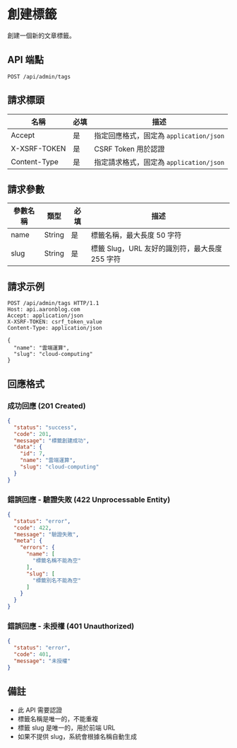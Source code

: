 # 創建標籤

創建一個新的文章標籤。

## API 端點

```
POST /api/admin/tags
```

## 請求標頭

| 名稱          | 必填 | 描述                                   |
|---------------|------|--------------------------------------|
| Accept        | 是   | 指定回應格式，固定為 `application/json` |
| X-XSRF-TOKEN  | 是   | CSRF Token 用於認證                 |
| Content-Type  | 是   | 指定請求格式，固定為 `application/json` |

## 請求參數

| 參數名稱     | 類型   | 必填 | 描述                                   |
|-------------|--------|------|--------------------------------------|
| name        | String | 是   | 標籤名稱，最大長度 50 字符              |
| slug        | String | 是   | 標籤 Slug，URL 友好的識別符，最大長度 255 字符 |

## 請求示例

```http
POST /api/admin/tags HTTP/1.1
Host: api.aaronblog.com
Accept: application/json
X-XSRF-TOKEN: csrf_token_value
Content-Type: application/json

{
  "name": "雲端運算",
  "slug": "cloud-computing"
}
```

## 回應格式

### 成功回應 (201 Created)

```json
{
  "status": "success",
  "code": 201,
  "message": "標籤創建成功",
  "data": {
    "id": 7,
    "name": "雲端運算",
    "slug": "cloud-computing"
  }
}
```

### 錯誤回應 - 驗證失敗 (422 Unprocessable Entity)

```json
{
  "status": "error",
  "code": 422,
  "message": "驗證失敗",
  "meta": {
    "errors": {
      "name": [
        "標籤名稱不能為空"
      ],
      "slug": [
        "標籤別名不能為空"
      ]
    }
  }
}
```

### 錯誤回應 - 未授權 (401 Unauthorized)

```json
{
  "status": "error",
  "code": 401,
  "message": "未授權"
}
```

## 備註

- 此 API 需要認證
- 標籤名稱是唯一的，不能重複
- 標籤 slug 是唯一的，用於前端 URL
- 如果不提供 slug，系統會根據名稱自動生成 